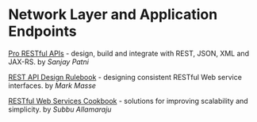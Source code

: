 # Network Layer and Application Endpoints

[Pro RESTful APIs](https://files.idax.me/read/tech-books/P/pro-restful-apis.pdf) - design, build and integrate with REST, JSON, XML and JAX-RS. by _Sanjay Patni_

[REST API Design Rulebook](https://files.idax.me/read/tech-books/R/rest-api-design-rulebook.pdf) - designing consistent RESTful Web service interfaces. by _Mark Masse_

[RESTful Web Services Cookbook](https://files.idax.me/read/tech-books/R/restful-web-services-cookbook.pdf) - solutions for improving scalability and simplicity. by _Subbu Allamaraju_
